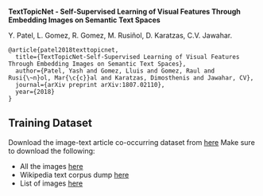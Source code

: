 **TextTopicNet - Self-Supervised Learning of Visual Features Through Embedding Images on Semantic Text Spaces**

Y. Patel, L. Gomez, R. Gomez, M. Rusiñol, D. Karatzas, C.V. Jawahar.
```
@article{patel2018texttopicnet,
  title={TextTopicNet-Self-Supervised Learning of Visual Features Through Embedding Images on Semantic Text Spaces},
  author={Patel, Yash and Gomez, Lluis and Gomez, Raul and Rusi{\~n}ol, Mar{\c{c}}al and Karatzas, Dimosthenis and Jawahar, CV},
  journal={arXiv preprint arXiv:1807.02110},
  year={2018}
}
```
## Training Dataset

Download the image-text article co-occurring dataset from [here](http://datasets.cvc.uab.es/rrc/wikipedia_data/)
Make sure to download the following:
* All the images [here](http://datasets.cvc.uab.es/rrc/wikipedia_data/images/)
* Wikipedia text corpus dump [here](http://datasets.cvc.uab.es/rrc/wikipedia_data/text_dump/)
* List of images [here](http://datasets.cvc.uab.es/rrc/wikipedia_data/list_of_images.json) 
